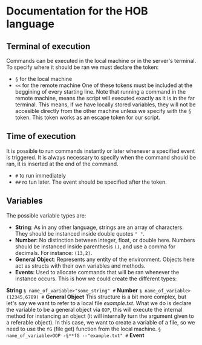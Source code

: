# Documentation for the HOB language
## Terminal of execution
Commands can be executed in the local machine or in the server's terminal. To specify where it should be ran we must declare the token:
 - `§` for the local machine
 - `<<` for the remote machine
One of these tokens must be included at the beggining of every starting line.
Note that running a command in the remote machine, means the script will executed exactly as it is in the far terminal. This means, if we have locally stored variables, they will not be accesible directly from the other machine unless we specify with the `§` token. This token works as an escape token for our script.

## Time of execution
It is possible to run commands instantly or later whenever a specified event is triggered. It is always necessary to specify when the command should be ran, it is inserted at the end of the command.
 - `#` to run immediately
 - `##` ro tun later. The event should be specified after the token.

## Variables
The possible variable types are:
 - **String**: As in any other language, strings are an array of characters. They should be instanced inside double quotes `" "`.
 - **Number**: No distinction between integer, float, or double here. Numbers should be instanced inside parenthesis `()`, and use a comma for decimals. For instance: `(13,2)`.
 - **General Object**: Represents any entity of the environment. Objects here act as structs with their own variables and methods.
 - **Events**: Used to allocate commands that will be ran whenever the instance occurs.
This is how we could create the different types:

**String**
`§ name_of_variable>"some_string" #`
**Number**
`§ name_of_variable>(12345,6789) #`
**General Object**
This structure is a bit more complex, but let's say we want to refer to a local file *example.txt*. What we do is declare the variable to be a general object via `OOP`, this will execute the internal method for instancing an object (it will internally turn the argument given to a referable object). In this case, we want to create a variable of a file, so we need to use the `fG` (file get) function from the local machine.
`§ name_of_variable>OOP -§**fG --"example.txt" #`
**Event**
